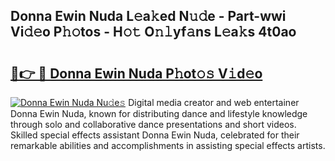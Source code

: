 ## Donna Ewin Nuda L𝚎a𝚔ed N𝚞𝚍e - Part-wwi Vi𝚍𝚎o P𝚑𝚘tos - H𝚘𝚝 O𝚗𝚕yf𝚊ns L𝚎a𝚔s 4t0ao

# <h2><a href="http://kf4wev.oniu.top/?m=Donna+Ewin+Nuda">🔗👉 🔴 Donna Ewin Nuda P𝚑ot𝚘𝚜 V𝚒d𝚎o</a></h2>

[![Donna Ewin Nuda Nu𝚍e𝚜](https://i.imgur.com/0qMVB7G.gif)](http://kf4wev.oniu.top/?m=Donna+Ewin+Nuda)
Digital media creator and web entertainer Donna Ewin Nuda, known for distributing dance and lifestyle knowledge through solo and collaborative dance presentations and short videos. Skilled special effects assistant Donna Ewin Nuda, celebrated for their remarkable abilities and accomplishments in assisting special effects artists.  
